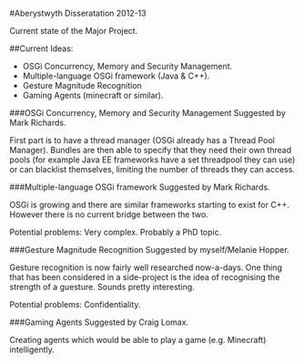 #Aberystwyth Disseratation 2012-13

Current state of the Major Project.

##Current Ideas:
* OSGi Concurrency, Memory and Security Management.
* Multiple-language OSGi framework (Java & C++).
* Gesture Magnitude Recognition
* Gaming Agents (minecraft or similar).


###OSGi Concurrency, Memory and Security Management
Suggested by Mark Richards.

First part is to have a thread manager (OSGi already has a Thread Pool Manager). Bundles are then able to specify that they need their own thread pools (for example Java EE frameworks have a set threadpool they can use) or can blacklist themselves, limiting the number of threads they can access.


###Multiple-language OSGi framework
Suggested by Mark Richards.

OSGi is growing and there are similar frameworks starting to exist for C++. However there is no current bridge between the two.

Potential problems: Very complex. Probably a PhD topic.


###Gesture Magnitude Recognition
Suggested by myself/Melanie Hopper.

Gesture recognition is now fairly well researched now-a-days. One thing that has been considered in a side-project is the idea of recognising the strength of a guesture. Sounds pretty interesting.

Potential problems: Confidentiality.


###Gaming Agents
Suggested by Craig Lomax.

Creating agents which would be able to play a game (e.g. Minecraft) intelligently.